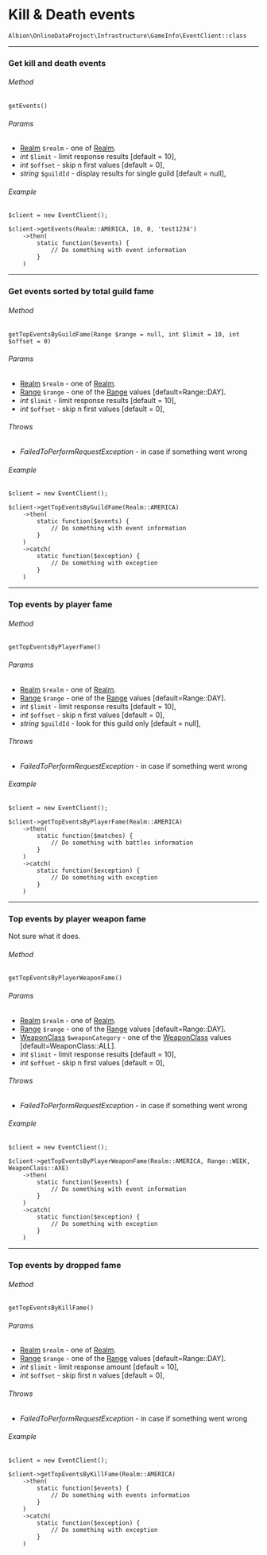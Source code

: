 # Kill & Death events 

`Albion\OnlineDataProject\Infrastructure\GameInfo\EventClient::class`  

--- 
### Get kill and death events

###### Method
`getEvents()`

###### Params
* [Realm](realm.md) `$realm` - one of [Realm](realm.md).
 * _int_ `$limit` - limit response results [default = 10],
 * _int_ `$offset` - skip n first values [default = 0],
 * _string_ `$guildId` - display results for single guild [default = null], 

###### Example

```
$client = new EventClient();

$client->getEvents(Realm::AMERICA, 10, 0, 'test1234')
    ->then(
        static function($events) {
            // Do something with event information
        }
    )
```
--- 
### Get events sorted by total guild fame

###### Method
`getTopEventsByGuildFame(Range $range = null, int $limit = 10, int $offset = 0)`

###### Params
* [Realm](realm.md) `$realm` - one of [Realm](realm.md).
 * [Range](range.md) `$range` - one of the [Range](range.md) values [default=Range::DAY].
 * _int_ `$limit` - limit response results [default = 10],
 * _int_ `$offset` - skip n first values [default = 0],

###### Throws
 * _FailedToPerformRequestException_ - in case if something went wrong

###### Example

```
$client = new EventClient();

$client->getTopEventsByGuildFame(Realm::AMERICA)
    ->then(
        static function($events) {
            // Do something with event information
        }
    )
    ->catch(
        static function($exception) {
            // Do something with exception
        }
    )
```
--- 
### Top events by player fame 

###### Method
`getTopEventsByPlayerFame()` 

###### Params
* [Realm](realm.md) `$realm` - one of [Realm](realm.md).
 * [Range](range.md) `$range` - one of the [Range](range.md) values [default=Range::DAY].
 * _int_ `$limit` - limit response results [default = 10],
 * _int_ `$offset` - skip n first values [default = 0],
 * _string_ `$guildId` - look for this guild only [default = null],

###### Throws
 * _FailedToPerformRequestException_ - in case if something went wrong

###### Example

```
$client = new EventClient();

$client->getTopEventsByPlayerFame(Realm::AMERICA)
    ->then(
        static function($matches) {
            // Do something with battles information
        }
    )
    ->catch(
        static function($exception) {
            // Do something with exception
        }
    )
```
--- 
### Top events by player weapon fame

Not sure what it does.  

###### Method
`getTopEventsByPlayerWeaponFame()`

###### Params
* [Realm](realm.md) `$realm` - one of [Realm](realm.md).
 * [Range](range.md) `$range` - one of the [Range](range.md) values [default=Range::DAY].
 * [WeaponClass](weaponClass.md) `$weaponCategory` - one of the [WeaponClass](weaponClass.md) values [default=WeaponClass::ALL].
  * _int_ `$limit` - limit response results [default = 10],
  * _int_ `$offset` - skip n first values [default = 0],  

###### Throws
 * _FailedToPerformRequestException_ - in case if something went wrong

###### Example

```
$client = new EventClient();

$client->getTopEventsByPlayerWeaponFame(Realm::AMERICA, Range::WEEK, WeaponClass::AXE)
    ->then(
        static function($events) {
            // Do something with event information
        }
    )
    ->catch(
        static function($exception) {
            // Do something with exception
        }
    )
```
--- 
### Top events by dropped fame 

###### Method
`getTopEventsByKillFame()`

###### Params
* [Realm](realm.md) `$realm` - one of [Realm](realm.md).
* [Range](range.md) `$range` - one of the [Range](range.md) values [default=Range::DAY].
 * _int_ `$limit` - limit response amount [default = 10],
 * _int_ `$offset` - skip first n values [default = 0],  

###### Throws
 * _FailedToPerformRequestException_ - in case if something went wrong

###### Example

```
$client = new EventClient();

$client->getTopEventsByKillFame(Realm::AMERICA)
    ->then(
        static function($events) {
            // Do something with events information
        }
    )
    ->catch(
        static function($exception) {
            // Do something with exception
        }
    )
```